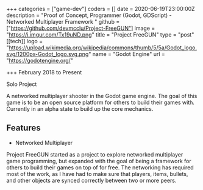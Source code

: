 +++
categories = ["game-dev"]
coders = []
date = 2020-06-19T23:00:00Z
description = "Proof of Concept, Programmer (Godot, GDScript) - Networked Multiplayer Framework "
github = ["https://github.com/devmcclu/Project-FreeGUN"]
image = "https://i.imgur.com/Tx19uND.png"
title = "Project FreeGUN"
type = "post"
[[tech]]
logo = "https://upload.wikimedia.org/wikipedia/commons/thumb/5/5a/Godot_logo.svg/1200px-Godot_logo.svg.png"
name = "Godot Engine"
url = "https://godotengine.org/"

+++
February 2018 to Present

Solo Project

A networked multiplayer shooter in the Godot game engine. The goal of this game is to be an open source platform for others to build their games with. Currently in an alpha state to build up the core mechanics. 

## Features
* Networked Multiplayer

Project FreeGUN started as a project to explore networked multiplayer game programming, but expanded with the goal of being a framework for others to build their games on top of for free. The networking has required most of the work, as I have had to make sure that players, items, bullets, and other objects are synced correctly between two or more peers.
